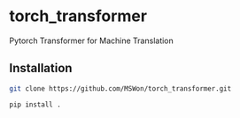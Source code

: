# torch_transformer
Pytorch Transformer for Machine Translation

## Installation

```bash
git clone https://github.com/MSWon/torch_transformer.git

pip install .
```
